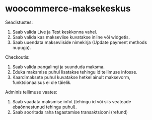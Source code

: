 # woocommerce-maksekeskus

Seadistustes:
1) Saab valida Live ja Test keskkonna vahel.
2) Saab valida kas makseviise kuvatakse inline või widgetis.
3) Saab uuendata makseviiside nimekirja (Update payment methods nupuga).

Checkoutis:
1) Saab valida pangalingi ja suunduda maksma.
2) Eduka maksmise puhul lisatakse tehingu id tellimuse infosse.
3) Kaardimaksete puhul kuvatakse hetkel ainult maksevorm, funktsionaalsus ei ole täielik.

Adminis tellimuse vaates:
1) Saab vaadata maksmise infot (tehingu id või siis veateade ebaõnnestunud tehingu puhul).
2) Saab sooritada raha tagastamise transaktsiooni (refund)
